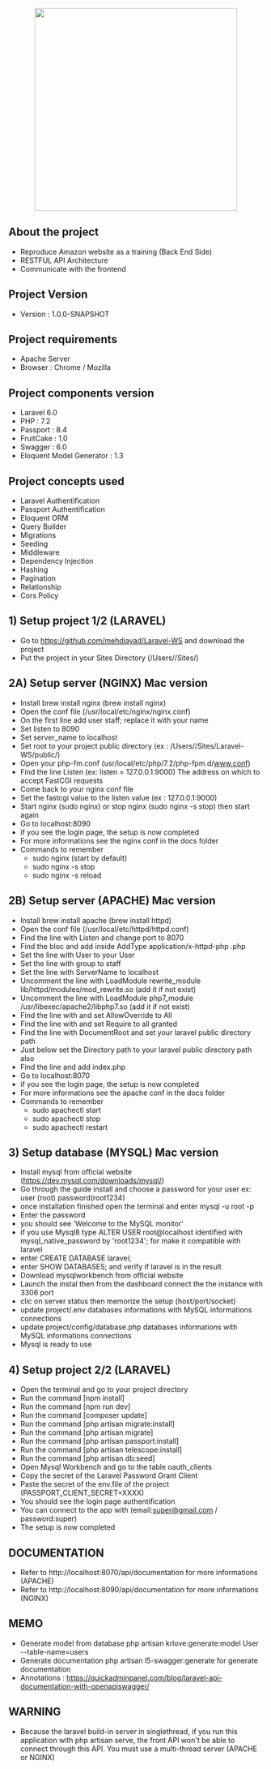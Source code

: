 <p align="center"><img src="https://res.cloudinary.com/dtfbvvkyp/image/upload/v1566331377/laravel-logolockup-cmyk-red.svg" width="400"></p>

## About the project

- Reproduce Amazon website as a training (Back End Side)
- RESTFUL API Architecture
- Communicate with the frontend


## Project Version

- Version : 1.0.0-SNAPSHOT


## Project requirements

- Apache Server
- Browser : Chrome / Mozilla


## Project components version

- Laravel 6.0
- PHP : 7.2
- Passport : 8.4
- FruitCake : 1.0
- Swagger : 6.0
- Eloquent Model Generator : 1.3

## Project concepts used
- Laravel Authentification 
- Passport Authentification
- Eloquent ORM
- Query Builder
- Migrations
- Seeding
- Middleware
- Dependency Injection
- Hashing
- Pagination
- Relationship
- Cors Policy


## 1) Setup project 1/2 (LARAVEL)

- Go to https://github.com/mehdiayad/Laravel-WS and download the project
- Put the project in your Sites Directory (/Users/<user>/Sites/)

## 2A) Setup server (NGINX) Mac version

- Install brew install nginx (brew install nginx)
- Open the conf file (/usr/local/etc/nginx/nginx.conf)
- On the first line add user <username> staff; replace it with your name
- Set listen to 8090
- Set server_name to localhost
- Set root to your project public directory (ex : /Users/<user>/Sites/Laravel-WS/public/)
- Open your php-fm.conf (usr/local/etc/php/7.2/php-fpm.d/www.conf)
- Find the line Listen (ex: listen = 127.0.0.1:9000) The address on which to accept FastCGI requests 
- Come back to your nginx conf file
- Set the fastcgi value to the listen value (ex : 127.0.0.1:9000)
- Start nginx (sudo nginx) or stop nginx (sudo nginx -s stop) then start again
- Go to localhost:8090
- if you see the login page, the setup is now completed
- For more informations see the nginx conf in the docs folder 
- Commands to remember
	- sudo nginx (start by default)
	- sudo nginx -s stop
	- sudo nginx -s reload


## 2B) Setup server (APACHE) Mac version

- Install brew install apache (brew install httpd)
- Open the conf file (/usr/local/etc/httpd/httpd.conf)
- Find the line with Listen and change port to 8070
- Find the bloc <IfModule mime_module> and add inside AddType application/x-httpd-php .php
- Set the line with User to your User
- Set the line with group to staff
- Set the line with ServerName to localhost
- Uncomment the line with LoadModule rewrite_module lib/httpd/modules/mod_rewrite.so (add it if not exist)
- Uncomment the line with LoadModule php7_module /usr/libexec/apache2/libphp7.so (add it if not exist)
- Find the line with <Directory /> and set AllowOverride to All
- Find the line with <Directory /> and set Require to all granted
- Find the line with DocumentRoot and set your laravel public directory path
- Just below set the Directory path to your laravel public directory path also
- Find the line <IfModule dir_module> and add index.php
- Go to localhost:8070
- if you see the login page, the setup is now completed
- For more informations see the apache conf in the docs folder 
- Commands to remember
	- sudo apachectl start
	- sudo apachectl stop
	- sudo apachectl restart

## 3) Setup database (MYSQL) Mac version

- Install mysql from official website (https://dev.mysql.com/downloads/mysql/)
- Go through the guide install and choose a password for your user ex: user (root) password(root1234)
- once installation finished open the terminal and enter mysql -u root -p
- Enter the password
- you should see 'Welcome to the MySQL monitor'
- if you use Mysql8 type ALTER USER root@localhost identified with mysql_native_password by 'root1234'; for make it compatible with laravel
- enter CREATE DATABASE laravel;
- enter SHOW DATABASES; and verify if laravel is in the result
- Download mysqlworkbench from official website
- Launch the instal then from the dashboard connect the the instance with 3306 port
- clic on server status then memorize the setup (host/port/socket)
- update project/.env databases informations with MySQL informations connections
- update project/config/database.php databases informations with MySQL informations connections
- Mysql is ready to use

## 4) Setup project 2/2 (LARAVEL)

- Open the terminal and go to your project directory
- Run the command [npm install]
- Run the command [npm run dev]
- Run the command [composer update]
- Run the command [php artisan migrate:install]
- Run the command [php artisan migrate]
- Run the command [php artisan passport:install]
- Run the command [php artisan telescope:install]
- Run the command [php artisan db:seed]
- Open Mysql Workbench and go to the table oauth_clients
- Copy the secret of the Laravel Password Grant Client
- Paste the secret of the env.file of the project (PASSPORT_CLIENT_SECRET=XXXX)
- You should see the login page authentification
- You can connect to the app with (email:super@gmail.com / password:super)
- The setup is now completed


## DOCUMENTATION

- Refer to http://localhost:8070/api/documentation for more informations (APACHE)
- Refer to http://localhost:8090/api/documentation for more informations (NGINX)


## MEMO

- Generate model from database php artisan krlove:generate:model User --table-name=users
- Generate documentation php artisan l5-swagger:generate for generate documentation
- Annotations : https://quickadminpanel.com/blog/laravel-api-documentation-with-openapiswagger/

## WARNING

- Because the laravel build-in server in singlethread, if you run this application with php artisan serve, the front API won't be able to connect through this API. You must use a multi-thread server (APACHE or NGINX)



